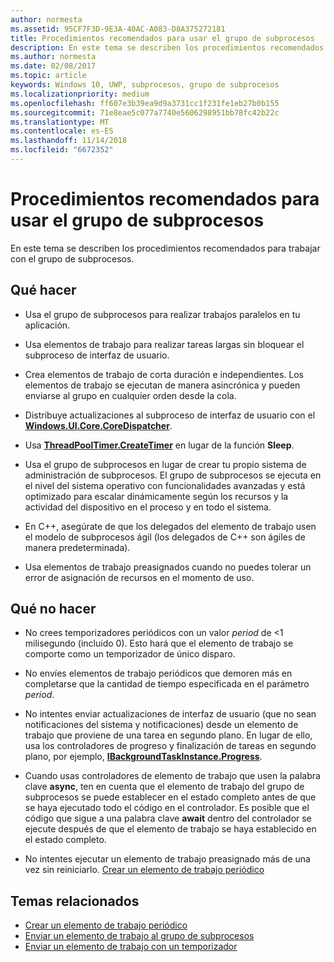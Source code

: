 ```yaml
---
author: normesta
ms.assetid: 95CF7F3D-9E3A-40AC-A083-D8A375272181
title: Procedimientos recomendados para usar el grupo de subprocesos
description: En este tema se describen los procedimientos recomendados para trabajar con el grupo de subprocesos.
ms.author: normesta
ms.date: 02/08/2017
ms.topic: article
keywords: Windows 10, UWP, subprocesos, grupo de subprocesos
ms.localizationpriority: medium
ms.openlocfilehash: ff607e3b39ea9d9a3731cc1f231fe1eb27b0b155
ms.sourcegitcommit: 71e8eae5c077a7740e5606298951bb78fc42b22c
ms.translationtype: MT
ms.contentlocale: es-ES
ms.lasthandoff: 11/14/2018
ms.locfileid: "6672352"
---
```

# <a name="best-practices-for-using-the-thread-pool"></a>Procedimientos recomendados para usar el grupo de subprocesos

En este tema se describen los procedimientos recomendados para trabajar con el grupo de subprocesos.

## <a name="dos"></a>Qué hacer


-   Usa el grupo de subprocesos para realizar trabajos paralelos en tu aplicación.

-   Usa elementos de trabajo para realizar tareas largas sin bloquear el subproceso de interfaz de usuario.

-   Crea elementos de trabajo de corta duración e independientes. Los elementos de trabajo se ejecutan de manera asincrónica y pueden enviarse al grupo en cualquier orden desde la cola.

-   Distribuye actualizaciones al subproceso de interfaz de usuario con el [**Windows.UI.Core.CoreDispatcher**](https://msdn.microsoft.com/library/windows/apps/BR208211).

-   Usa [**ThreadPoolTimer.CreateTimer**](https://msdn.microsoft.com/library/windows/apps/Hh967921) en lugar de la función **Sleep**.

-   Usa el grupo de subprocesos en lugar de crear tu propio sistema de administración de subprocesos. El grupo de subprocesos se ejecuta en el nivel del sistema operativo con funcionalidades avanzadas y está optimizado para escalar dinámicamente según los recursos y la actividad del dispositivo en el proceso y en todo el sistema.

-   En C++, asegúrate de que los delegados del elemento de trabajo usen el modelo de subprocesos ágil (los delegados de C++ son ágiles de manera predeterminada).

-   Usa elementos de trabajo preasignados cuando no puedes tolerar un error de asignación de recursos en el momento de uso.

## <a name="donts"></a>Qué no hacer


-   No crees temporizadores periódicos con un valor *period* de &lt;1 milisegundo (incluido 0). Esto hará que el elemento de trabajo se comporte como un temporizador de único disparo.

-   No envíes elementos de trabajo periódicos que demoren más en completarse que la cantidad de tiempo especificada en el parámetro *period*.

-   No intentes enviar actualizaciones de interfaz de usuario (que no sean notificaciones del sistema y notificaciones) desde un elemento de trabajo que proviene de una tarea en segundo plano. En lugar de ello, usa los controladores de progreso y finalización de tareas en segundo plano, por ejemplo, [**IBackgroundTaskInstance.Progress**](https://msdn.microsoft.com/library/windows/apps/BR224800).

-   Cuando usas controladores de elemento de trabajo que usen la palabra clave **async**, ten en cuenta que el elemento de trabajo del grupo de subprocesos se puede establecer en el estado completo antes de que se haya ejecutado todo el código en el controlador. Es posible que el código que sigue a una palabra clave **await** dentro del controlador se ejecute después de que el elemento de trabajo se haya establecido en el estado completo.

-   No intentes ejecutar un elemento de trabajo preasignado más de una vez sin reiniciarlo. [Crear un elemento de trabajo periódico](create-a-periodic-work-item.md)

## <a name="related-topics"></a>Temas relacionados


* [Crear un elemento de trabajo periódico](create-a-periodic-work-item.md)
* [Enviar un elemento de trabajo al grupo de subprocesos](submit-a-work-item-to-the-thread-pool.md)
* [Enviar un elemento de trabajo con un temporizador](use-a-timer-to-submit-a-work-item.md)
